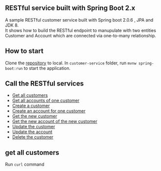 ## RESTful service built with Spring Boot 2.x

A sample RESTful customer service built with Spring boot 2.0.6 , JPA  and JDK 8.  
It shows how to build the RESTful endpoint to manupulate with two entities Customer and Account which are connected via one-to-many relationship.

## How to start

Clone the [repository](https://gitlab.com/lihuicheung/customer-service.git) to local. In `customer-service` folder, run `mvnw spring-boot:run` to start the application.


## Call the RESTful services

- [Get all customers](#get_all_customers)
- [Get all accounts of one customer](#get_accounts)
- [Create a customer](#create_customer)
- [Create an account for one customer](#create_account)
- [Get the new customer](#get_a_customer)
- [Get the new account of the new customer](#get_accounts)
- [Update the customer](#license)
- [Update the account](#license)
- [Delete the customer](#license)

## get all customers
Run `curl` command